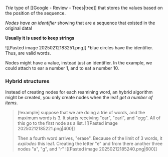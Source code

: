 *Trie* type of [[Google - Review - Trees|tree]] that stores the values based on the position of the sequence.

*Nodes have an identifier* showing that are a sequence that existed in the original data!

**Usually it is used to keep strings**

![[Pasted image 20250212183251.png]]
*blue circles have the identifier. Thus, are valid words.

Nodes might have a value, instead just an identifier. In the example, we could attach to ear a number 1, and to eat a number 10.

### Hybrid structures
Instead of creating nodes for each reamining word, an hybrid algorithm might be created, you only create nodes when the leaf *get a number of items*.

>[!example]
suppose that we are doing a trie of words, and the maximum words is 3. 
> It starts receiving "ear", "earl", and "egg". All of this go to the first node as a list.
![[Pasted image 20250212185221.png|400]]
>
>Then a fourth word arrives, "erase".
>Because of the limit of 3 words, it _explodes_ this leaf. 
>Creating the letter "e" and from there another three nodes "a", "g",  and "r"
>![[Pasted image 20250212185240.png|600]]

